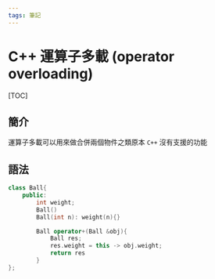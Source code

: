 ```yaml
---
tags: 筆記
---
```


# C++ 運算子多載 (operator overloading)

[TOC]

## 簡介

運算子多載可以用來做合併兩個物件之類原本 `C++` 沒有支援的功能  

## 語法

```cpp
class Ball{
    public:
        int weight;
        Ball()
        Ball(int n): weight(n){}

        Ball operator+(Ball &obj){
            Ball res;
            res.weight = this -> obj.weight;
            return res
        }
};
```

<!-- 未完成 -->